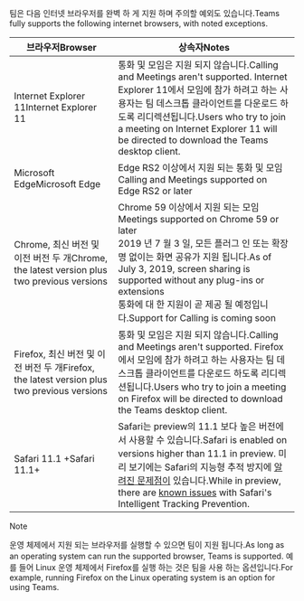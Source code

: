 <span data-ttu-id="b2281-101">팀은 다음 인터넷 브라우저를 완벽 하 게 지원 하며 주의할 예외도 있습니다.</span><span class="sxs-lookup"><span data-stu-id="b2281-101">Teams fully supports the following internet browsers, with noted exceptions.</span></span>

|<span data-ttu-id="b2281-102">브라우저</span><span class="sxs-lookup"><span data-stu-id="b2281-102">Browser</span></span>  |<span data-ttu-id="b2281-103">상속자</span><span class="sxs-lookup"><span data-stu-id="b2281-103">Notes</span></span>  |
|---------|---------|
|<span data-ttu-id="b2281-104">Internet Explorer 11</span><span class="sxs-lookup"><span data-stu-id="b2281-104">Internet Explorer 11</span></span>     |   <span data-ttu-id="b2281-105">통화 및 모임은 지원 되지 않습니다.</span><span class="sxs-lookup"><span data-stu-id="b2281-105">Calling and Meetings aren't supported.</span></span> <span data-ttu-id="b2281-106">Internet Explorer 11에서 모임에 참가 하려고 하는 사용자는 팀 데스크톱 클라이언트를 다운로드 하도록 리디렉션됩니다.</span><span class="sxs-lookup"><span data-stu-id="b2281-106">Users who try to join a meeting on Internet Explorer 11 will be directed to download the Teams desktop client.</span></span>      |
|<span data-ttu-id="b2281-107">Microsoft Edge</span><span class="sxs-lookup"><span data-stu-id="b2281-107">Microsoft Edge</span></span>    |<span data-ttu-id="b2281-108">Edge RS2 이상에서 지원 되는 통화 및 모임</span><span class="sxs-lookup"><span data-stu-id="b2281-108">Calling and Meetings supported on Edge RS2 or later</span></span> |
|<span data-ttu-id="b2281-109">Chrome, 최신 버전 및 이전 버전 두 개</span><span class="sxs-lookup"><span data-stu-id="b2281-109">Chrome, the latest version plus two previous versions</span></span>     | <span data-ttu-id="b2281-110">Chrome 59 이상에서 지원 되는 모임</span><span class="sxs-lookup"><span data-stu-id="b2281-110">Meetings supported on Chrome 59 or later</span></span><br> <span data-ttu-id="b2281-111">2019 년 7 월 3 일, 모든 플러그 인 또는 확장명 없이는 화면 공유가 지원 됩니다.</span><span class="sxs-lookup"><span data-stu-id="b2281-111">As of July 3, 2019, screen sharing is supported without any plug-ins or extensions</span></span><br> <span data-ttu-id="b2281-112">통화에 대 한 지원이 곧 제공 될 예정입니다.</span><span class="sxs-lookup"><span data-stu-id="b2281-112">Support for Calling is coming soon</span></span>     |
|<span data-ttu-id="b2281-113">Firefox, 최신 버전 및 이전 버전 두 개</span><span class="sxs-lookup"><span data-stu-id="b2281-113">Firefox, the latest version plus two previous versions</span></span>     |   <span data-ttu-id="b2281-114">통화 및 모임은 지원 되지 않습니다.</span><span class="sxs-lookup"><span data-stu-id="b2281-114">Calling and Meetings aren't supported.</span></span> <span data-ttu-id="b2281-115">Firefox에서 모임에 참가 하려고 하는 사용자는 팀 데스크톱 클라이언트를 다운로드 하도록 리디렉션됩니다.</span><span class="sxs-lookup"><span data-stu-id="b2281-115">Users who try to join a meeting on Firefox will be directed to download the Teams desktop client.</span></span>       |
|<span data-ttu-id="b2281-116">Safari 11.1 +</span><span class="sxs-lookup"><span data-stu-id="b2281-116">Safari 11.1+</span></span>     |   <span data-ttu-id="b2281-117">Safari는 preview의 11.1 보다 높은 버전에서 사용할 수 있습니다.</span><span class="sxs-lookup"><span data-stu-id="b2281-117">Safari is enabled on versions higher than 11.1 in preview.</span></span> <span data-ttu-id="b2281-118">미리 보기에는 Safari의 지능형 추적 방지에 [알려진 문제점이](https://support.office.com/article/safari-browser-support-1aac0a7c-35a8-42c1-a7df-f674afe234df) 있습니다.</span><span class="sxs-lookup"><span data-stu-id="b2281-118">While in preview, there are [known issues](https://support.office.com/article/safari-browser-support-1aac0a7c-35a8-42c1-a7df-f674afe234df) with Safari's Intelligent Tracking Prevention.</span></span>|

> [!NOTE]
> <span data-ttu-id="b2281-119">운영 체제에서 지원 되는 브라우저를 실행할 수 있으면 팀이 지원 됩니다.</span><span class="sxs-lookup"><span data-stu-id="b2281-119">As long as an operating system can run the supported browser, Teams is supported.</span></span> <span data-ttu-id="b2281-120">예를 들어 Linux 운영 체제에서 Firefox를 실행 하는 것은 팀을 사용 하는 옵션입니다.</span><span class="sxs-lookup"><span data-stu-id="b2281-120">For example, running Firefox on the Linux operating system is an option for using Teams.</span></span>
